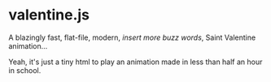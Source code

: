 # valentine.js

A blazingly fast, flat-file, modern, _insert more buzz words_, Saint Valentine animation...

Yeah, it's just a tiny html to play an animation made in less than half an hour in school.